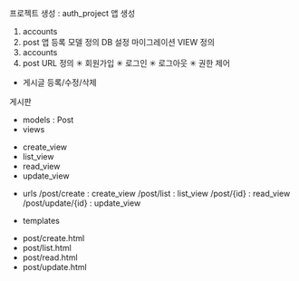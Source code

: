 프로젝트 생성 : auth_project
앱 생성
1. accounts
2. post
앱 등록
모델 정의
DB 설정
마이그레이션
VIEW 정의
1. accounts
2. post
URL 정의
✳ 회원가입
✳ 로그인
✳ 로그아웃
✳ 권한 제어
- 게시글 등록/수정/삭제


게시판
- models : Post
- views
* create_view
* list_view
* read_view
* update_view

- urls
/post/create        : create_view
/post/list          : list_view
/post/{id}          : read_view
/post/update/{id}   : update_view

- templates
* post/create.html
* post/list.html
* post/read.html
* post/update.html


